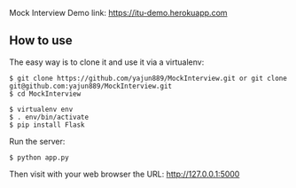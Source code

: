 Mock Interview Demo link:
https://itu-demo.herokuapp.com

How to use
----------

The easy way is to clone it and use it via a virtualenv:

    $ git clone https://github.com/yajun889/MockInterview.git or git clone git@github.com:yajun889/MockInterview.git
    $ cd MockInterview

    $ virtualenv env
    $ . env/bin/activate
    $ pip install Flask

Run the server:

    $ python app.py

Then visit with your web browser the URL: http://127.0.0.1:5000
